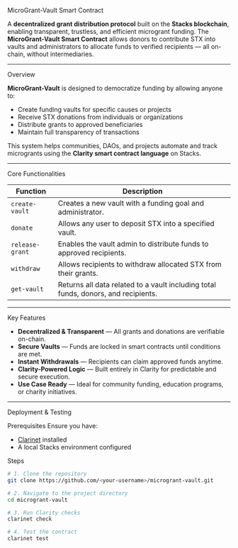 MicroGrant-Vault Smart Contract

A **decentralized grant distribution protocol** built on the **Stacks blockchain**, enabling transparent, trustless, and efficient microgrant funding. The **MicroGrant-Vault Smart Contract** allows donors to contribute STX into vaults and administrators to allocate funds to verified recipients — all on-chain, without intermediaries.

---

Overview

**MicroGrant-Vault** is designed to democratize funding by allowing anyone to:
- Create funding vaults for specific causes or projects  
- Receive STX donations from individuals or organizations  
- Distribute grants to approved beneficiaries  
- Maintain full transparency of transactions  

This system helps communities, DAOs, and projects automate and track microgrants using the **Clarity smart contract language** on Stacks.

---

Core Functionalities

| Function | Description |
|-----------|--------------|
| `create-vault` | Creates a new vault with a funding goal and administrator. |
| `donate` | Allows any user to deposit STX into a specified vault. |
| `release-grant` | Enables the vault admin to distribute funds to approved recipients. |
| `withdraw` | Allows recipients to withdraw allocated STX from their grants. |
| `get-vault` | Returns all data related to a vault including total funds, donors, and recipients. |

---

 Key Features

- **Decentralized & Transparent** — All grants and donations are verifiable on-chain.  
- **Secure Vaults** — Funds are locked in smart contracts until conditions are met.  
- **Instant Withdrawals** — Recipients can claim approved funds anytime.  
- **Clarity-Powered Logic** — Built entirely in Clarity for predictable and secure execution.  
- **Use Case Ready** — Ideal for community funding, education programs, or charity initiatives.  

---

Deployment & Testing

Prerequisites
Ensure you have:
- [Clarinet](https://github.com/hirosystems/clarinet) installed  
- A local Stacks environment configured  

Steps
```bash
# 1. Clone the repository
git clone https://github.com/<your-username>/microgrant-vault.git

# 2. Navigate to the project directory
cd microgrant-vault

# 3. Run Clarity checks
clarinet check

# 4. Test the contract
clarinet test
